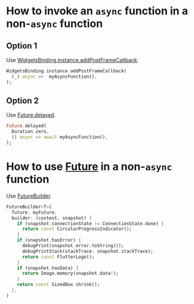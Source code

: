 # How to invoke an `async` function in a non-`async` function
## Option 1
Use [WidgetsBinding.instance.addPostFrameCallback](https://api.flutter.dev/flutter/scheduler/SchedulerBinding/addPostFrameCallback.html).
```dart
WidgetsBinding.instance.addPostFrameCallback(
  (_) async =>  myAsyncFunction(),
);
```

## Option 2
Use [Future.delayed](https://api.dart.dev/stable/dart-async/Future/Future.delayed.html).
```dart
Future.delayed(
  Duration.zero,
  () async => await myAsyncFunction(),
);
```

# How to use [Future](https://api.dart.dev/stable/dart-async/Future-class.html) in a non-`async` function
Use [FutureBuilder](https://api.flutter.dev/flutter/widgets/FutureBuilder-class.html).
```dart
FutureBuilder<T>(
  future: myFuture,
  builder: (context, snapshot) {
    if (snapshot.connectionState != ConnectionState.done) {
      return const CircularProgressIndicator();
    }
    if (snapshot.hasError) {
      debugPrint(snapshot.error.toString());
      debugPrintStack(stackTrace: snapshot.stackTrace);
      return const FlutterLogo();
    }
    if (snapshot.hasData) {
      return Image.memory(snapshot.data!);
    }
    return const SizedBox.shrink();
  },
)
```

